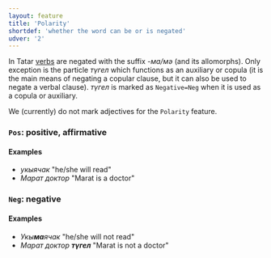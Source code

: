 ```yaml
---
layout: feature
title: 'Polarity'
shortdef: 'whether the word can be or is negated'
udver: '2'
---
```


In Tatar [verbs](tt-pos/VERB) are negated with the suffix _-ма/мә_ (and its allomorphs).
Only exception is the particle _түгел_ which functions as an auxiliary or copula
(it is the main means of negating a copular clause, but it can also be used to negate a verbal clause).
_түгел_ is marked as `Negative=Neg` when it is used as a copula or auxiliary.

We (currently) do not mark adjectives for the `Polarity` feature.

### <a name="Pos">`Pos`</a>: positive, affirmative

#### Examples

- _укыячак_ "he/she will read"
- _Марат доктор_ "Marat is a doctor"

### <a name="Neg">`Neg`</a>: negative

#### Examples

- _Укы<b>ма</b>ячак_ "he/she will not read"
- _Марат доктор <b>түгел</b>_ "Marat is not a doctor"
<!-- Interlanguage links updated Ne 5. května 2024, 18:20:15 CEST -->
